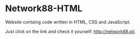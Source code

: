 # Network88-HTML
Website containg code written in HTML, CSS and JavaScript.

Just click on the link and check it yourself:
http://network88.pl/.
